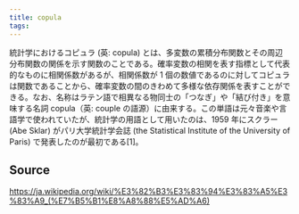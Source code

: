 ```yaml
---
title: copula
tags: 
---
```


統計学におけるコピュラ (英: copula) とは、多変数の累積分布関数とその周辺分布関数の関係を示す関数のことである。確率変数の相関を表す指標として代表的なものに相関係数があるが、相関係数が 1 個の数値であるのに対してコピュラは関数であることから、確率変数の間のきわめて多様な依存関係を表すことができる。なお、名称はラテン語で相異なる物同士の「つなぎ」や「結び付き」を意味する名詞 copula（英: couple の語源）に由来する。この単語は元々音楽や言語学で使われていたが、統計学の用語として用いたのは、1959 年にスクラー (Abe Sklar) がパリ大学統計学会誌 (the Statistical Institute of the University of Paris) で発表したのが最初である[1]。

## Source
https://ja.wikipedia.org/wiki/%E3%82%B3%E3%83%94%E3%83%A5%E3%83%A9_(%E7%B5%B1%E8%A8%88%E5%AD%A6)